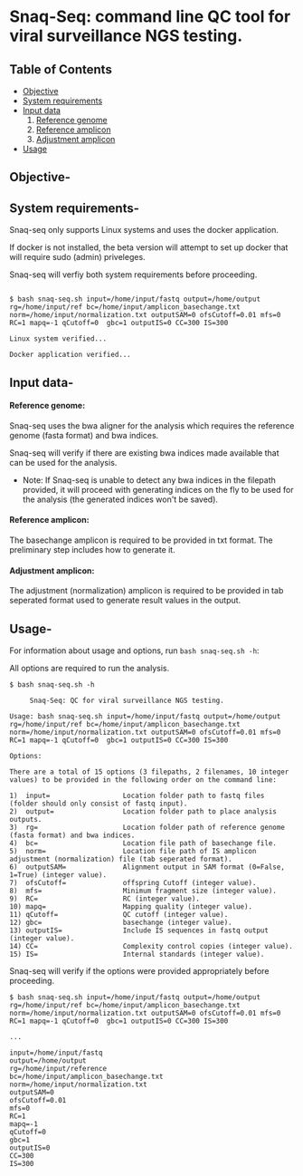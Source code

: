 # Snaq-Seq: command line QC tool for viral surveillance NGS testing. 

Table of Contents
-----------------
- [Objective](#objective)
- [System requirements](#requirements)
- [Input data](#data)
  1. [Reference genome](#reference-genome)
  2. [Reference amplicon](#reference-amplicon)
  3. [Adjustment amplicon](#adjustment-amplicon)
- [Usage](#usage-options)

## <a name="objective"></a> Objective-

## <a name="requirements"></a> System requirements-

Snaq-seq only supports Linux systems and uses the docker application. 

If docker is not installed, the beta version will attempt to set up docker that will require sudo (admin) priveleges. 

Snaq-seq will verfiy both system requirements before proceeding.

```

$ bash snaq-seq.sh input=/home/input/fastq output=/home/output rg=/home/input/ref bc=/home/input/amplicon_basechange.txt norm=/home/input/normalization.txt outputSAM=0 ofsCutoff=0.01 mfs=0 RC=1 mapq=-1 qCutoff=0  gbc=1 outputIS=0 CC=300 IS=300

Linux system verified...

Docker application verified... 
``` 

## <a name="data"></a> Input data-

#### Reference genome:

Snaq-seq uses the bwa aligner for the analysis which requires the reference genome (fasta format) and bwa indices. 

Snaq-seq will verify if there are existing bwa indices made available that can be used for the analysis.


* Note: If Snaq-seq is unable to detect any bwa indices in the filepath provided, it will proceed with generating indices on the fly to be used for the analysis (the generated indices won't be saved).


#### Reference amplicon:

The basechange amplicon is required to be provided in txt format. The preliminary step includes how to generate it.

#### Adjustment amplicon:

The adjustment (normalization) amplicon is required to be provided in tab seperated format used to generate result values in the output.

## <a name="usage-options"></a> Usage-

For information about usage and options, run ```bash snaq-seq.sh -h```: 

All options are required to run the analysis.

```
$ bash snaq-seq.sh -h
 
     Snaq-Seq: QC for viral surveillance NGS testing.     

Usage: bash snaq-seq.sh input=/home/input/fastq output=/home/output rg=/home/input/ref bc=/home/input/amplicon_basechange.txt norm=/home/input/normalization.txt outputSAM=0 ofsCutoff=0.01 mfs=0 RC=1 mapq=-1 qCutoff=0  gbc=1 outputIS=0 CC=300 IS=300

Options:

There are a total of 15 options (3 filepaths, 2 filenames, 10 integer values) to be provided in the following order on the command line:
 
1)  input=                  Location folder path to fastq files (folder should only consist of fastq input).
2)  output=                 Location folder path to place analysis outputs.
3)  rg=       	            Location folder path of reference genome (fasta format) and bwa indices.
4)  bc=                     Location file path of basechange file.
5)  norm=                   Location file path of IS amplicon adjustment (normalization) file (tab seperated format).
6)  outputSAM=              Alignment output in SAM format (0=False, 1=True) (integer value).
7)  ofsCutoff=              offspring Cutoff (integer value).
8)  mfs=                    Minimum fragment size (integer value).
9)  RC=                     RC (integer value).
10) mapq=                   Mapping quality (integer value).
11) qCutoff=                QC cutoff (integer value).
12) gbc=                    basechange (integer value).
13) outputIS=               Include IS sequences in fastq output (integer value).
14) CC=                     Complexity control copies (integer value).
15) IS=                     Internal standards (integer value).

```

Snaq-seq will  verify if the options were provided appropriately before proceeding.

```
$ bash snaq-seq.sh input=/home/input/fastq output=/home/output rg=/home/input/ref bc=/home/input/amplicon_basechange.txt norm=/home/input/normalization.txt outputSAM=0 ofsCutoff=0.01 mfs=0 RC=1 mapq=-1 qCutoff=0  gbc=1 outputIS=0 CC=300 IS=300

... 

input=/home/input/fastq
output=/home/output
rg=/home/input/reference
bc=/home/input/amplicon_basechange.txt
norm=/home/input/normalization.txt
outputSAM=0
ofsCutoff=0.01
mfs=0
RC=1
mapq=-1
qCutoff=0
gbc=1
outputIS=0
CC=300
IS=300 
```

